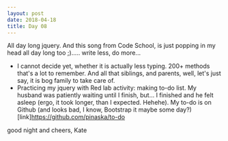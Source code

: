 ```yaml
---
layout: post
date: 2018-04-18
title: Day 08
---
```


All day long jquery. And this song from Code School, is just popping in my head all day long too ;)..... write less, do more...
* I cannot decide yet, whether it is actually less typing. 200+ methods that's a lot to remember. And all that siblings, and parents, well, let's just say, it is bog family to take care of.
* Practicing my jquery with Red lab activity: making to-do list. My husband was patiently waiting until I finish, but... I finished and he felt asleep (ergo, it took longer, than I expected. Hehehe). My to-do is on Github (and looks bad, I know, Bootstrap it maybe some day?)
[link]https://github.com/pinaska/to-do

good night and cheers,
Kate
